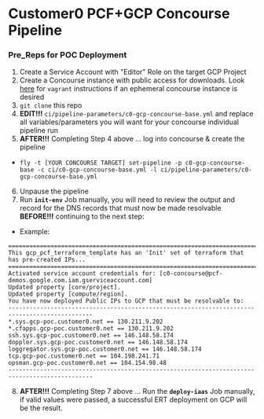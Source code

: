 # Customer0 PCF+GCP Concourse Pipeline


### Pre_Reps for POC Deployment

1. Create a Service Account with "Editor" Role on the target GCP Project
2. Create a Concourse instance with public access for downloads.  Look [here](http://concourse.ci/vagrant.html) for `vagrant` instructions if an ephemeral concourse instance is desired
3. `git clone` this repo
4. **EDIT!!!** `ci/pipeline-parameters/c0-gcp-concourse-base.yml` and replace all variables/parameters you will want for your concourse individual pipeline run
5. **AFTER!!!** Completing Step 4 above ... log into concourse & create the pipeline
  - `fly -t [YOUR CONCOURSE TARGET] set-pipeline -p c0-gcp-concourse-base -c ci/c0-gcp-concourse-base.yml -l ci/pipeline-parameters/c0-gcp-concourse-base.yml` 
6. Unpause the pipeline
7. Run  **`init-env`** Job manually,  you will need to review the output and record for the DNS records that must now be made resolvable **BEFORE!!!** continuing to the next step:
  - Example:

```
==============================================================================================
This gcp_pcf_terraform_template has an 'Init' set of terraform that has pre-created IPs...
==============================================================================================
Activated service account credentials for: [c0-concourse@pcf-demos.google.com.iam.gserviceaccount.com]
Updated property [core/project].
Updated property [compute/region].
You have now deployed Public IPs to GCP that must be resolvable to:
----------------------------------------------------------------------------------------------
*.sys.gcp-poc.customer0.net == 130.211.9.202
*.cfapps.gcp-poc.customer0.net == 130.211.9.202
ssh.sys.gcp-poc.customer0.net == 146.148.58.174
doppler.sys.gcp-poc.customer0.net == 146.148.58.174
loggregator.sys.gcp-poc.customer0.net == 146.148.58.174
tcp.gcp-poc.customer0.net == 104.198.241.71
opsman.gcp-poc.customer0.net == 104.154.98.48
----------------------------------------------------------------------------------------------
```
8. **AFTER!!!** Completing Step 7 above ... Run the **`deploy-iaas`** Job manually, if valid values were passed, a successful ERT deployment on GCP will be the result.